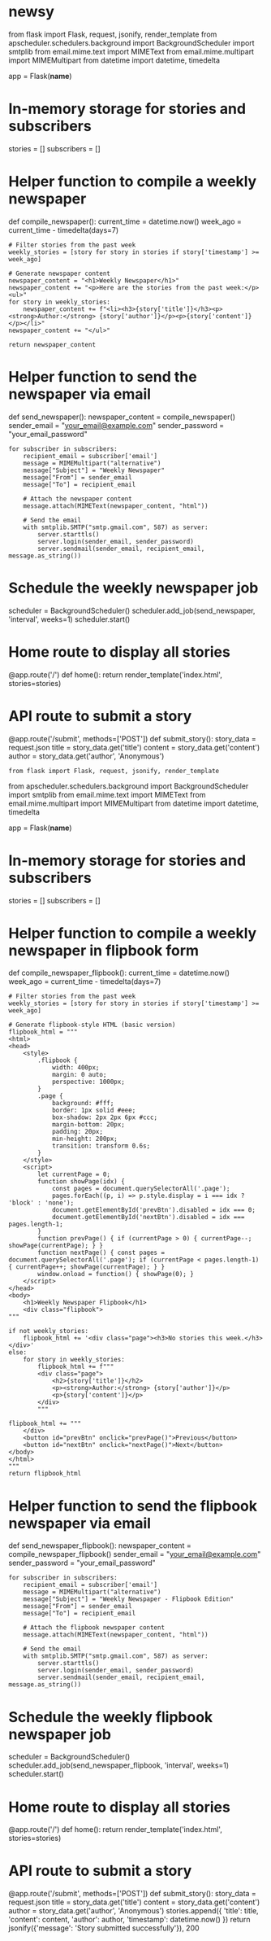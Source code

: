# newsy
from flask import Flask, request, jsonify, render_template
from apscheduler.schedulers.background import BackgroundScheduler
import smtplib
from email.mime.text import MIMEText
from email.mime.multipart import MIMEMultipart
from datetime import datetime, timedelta

app = Flask(__name__)

# In-memory storage for stories and subscribers
stories = []
subscribers = []

# Helper function to compile a weekly newspaper
def compile_newspaper():
    current_time = datetime.now()
    week_ago = current_time - timedelta(days=7)

    # Filter stories from the past week
    weekly_stories = [story for story in stories if story['timestamp'] >= week_ago]

    # Generate newspaper content
    newspaper_content = "<h1>Weekly Newspaper</h1>"
    newspaper_content += "<p>Here are the stories from the past week:</p><ul>"
    for story in weekly_stories:
        newspaper_content += f"<li><h3>{story['title']}</h3><p><strong>Author:</strong> {story['author']}</p><p>{story['content']}</p></li>"
    newspaper_content += "</ul>"

    return newspaper_content

# Helper function to send the newspaper via email
def send_newspaper():
    newspaper_content = compile_newspaper()
    sender_email = "your_email@example.com"
    sender_password = "your_email_password"

    for subscriber in subscribers:
        recipient_email = subscriber['email']
        message = MIMEMultipart("alternative")
        message["Subject"] = "Weekly Newspaper"
        message["From"] = sender_email
        message["To"] = recipient_email

        # Attach the newspaper content
        message.attach(MIMEText(newspaper_content, "html"))

        # Send the email
        with smtplib.SMTP("smtp.gmail.com", 587) as server:
            server.starttls()
            server.login(sender_email, sender_password)
            server.sendmail(sender_email, recipient_email, message.as_string())

# Schedule the weekly newspaper job
scheduler = BackgroundScheduler()
scheduler.add_job(send_newspaper, 'interval', weeks=1)
scheduler.start()

# Home route to display all stories
@app.route('/')
def home():
    return render_template('index.html', stories=stories)

# API route to submit a story
@app.route('/submit', methods=['POST'])
def submit_story():
    story_data = request.json
    title = story_data.get('title')
    content = story_data.get('content')
    author = story_data.get('author', 'Anonymous')

    from flask import Flask, request, jsonify, render_template
from apscheduler.schedulers.background import BackgroundScheduler
import smtplib
from email.mime.text import MIMEText
from email.mime.multipart import MIMEMultipart
from datetime import datetime, timedelta

app = Flask(__name__)

# In-memory storage for stories and subscribers
stories = []
subscribers = []

# Helper function to compile a weekly newspaper in flipbook form
def compile_newspaper_flipbook():
    current_time = datetime.now()
    week_ago = current_time - timedelta(days=7)

    # Filter stories from the past week
    weekly_stories = [story for story in stories if story['timestamp'] >= week_ago]

    # Generate flipbook-style HTML (basic version)
    flipbook_html = """
    <html>
    <head>
        <style>
            .flipbook {
                width: 400px;
                margin: 0 auto;
                perspective: 1000px;
            }
            .page {
                background: #fff;
                border: 1px solid #eee;
                box-shadow: 2px 2px 6px #ccc;
                margin-bottom: 20px;
                padding: 20px;
                min-height: 200px;
                transition: transform 0.6s;
            }
        </style>
        <script>
            let currentPage = 0;
            function showPage(idx) {
                const pages = document.querySelectorAll('.page');
                pages.forEach((p, i) => p.style.display = i === idx ? 'block' : 'none');
                document.getElementById('prevBtn').disabled = idx === 0;
                document.getElementById('nextBtn').disabled = idx === pages.length-1;
            }
            function prevPage() { if (currentPage > 0) { currentPage--; showPage(currentPage); } }
            function nextPage() { const pages = document.querySelectorAll('.page'); if (currentPage < pages.length-1) { currentPage++; showPage(currentPage); } }
            window.onload = function() { showPage(0); }
        </script>
    </head>
    <body>
        <h1>Weekly Newspaper Flipbook</h1>
        <div class="flipbook">
    """

    if not weekly_stories:
        flipbook_html += '<div class="page"><h3>No stories this week.</h3></div>'
    else:
        for story in weekly_stories:
            flipbook_html += f"""
            <div class="page">
                <h2>{story['title']}</h2>
                <p><strong>Author:</strong> {story['author']}</p>
                <p>{story['content']}</p>
            </div>
            """

    flipbook_html += """
        </div>
        <button id="prevBtn" onclick="prevPage()">Previous</button>
        <button id="nextBtn" onclick="nextPage()">Next</button>
    </body>
    </html>
    """
    return flipbook_html

# Helper function to send the flipbook newspaper via email
def send_newspaper_flipbook():
    newspaper_content = compile_newspaper_flipbook()
    sender_email = "your_email@example.com"
    sender_password = "your_email_password"

    for subscriber in subscribers:
        recipient_email = subscriber['email']
        message = MIMEMultipart("alternative")
        message["Subject"] = "Weekly Newspaper - Flipbook Edition"
        message["From"] = sender_email
        message["To"] = recipient_email

        # Attach the flipbook newspaper content
        message.attach(MIMEText(newspaper_content, "html"))

        # Send the email
        with smtplib.SMTP("smtp.gmail.com", 587) as server:
            server.starttls()
            server.login(sender_email, sender_password)
            server.sendmail(sender_email, recipient_email, message.as_string())

# Schedule the weekly flipbook newspaper job
scheduler = BackgroundScheduler()
scheduler.add_job(send_newspaper_flipbook, 'interval', weeks=1)
scheduler.start()

# Home route to display all stories
@app.route('/')
def home():
    return render_template('index.html', stories=stories)

# API route to submit a story
@app.route('/submit', methods=['POST'])
def submit_story():
    story_data = request.json
    title = story_data.get('title')
    content = story_data.get('content')
    author = story_data.get('author', 'Anonymous')
    stories.append({
        'title': title,
        'content': content,
        'author': author,
        'timestamp': datetime.now()
    })
    return jsonify({'message': 'Story submitted successfully'}), 200
